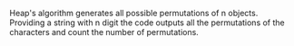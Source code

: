 Heap's algorithm generates all possible permutations of n objects.
Providing a string with n digit the code outputs all the permutations of the characters
and count the number of permutations.
